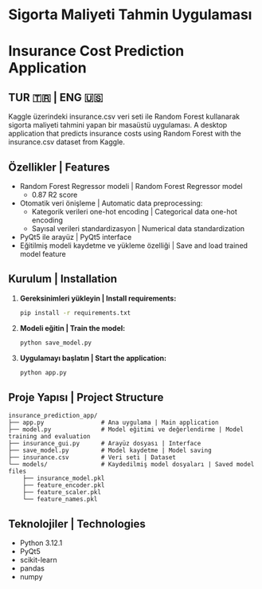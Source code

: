 # Sigorta Maliyeti Tahmin Uygulaması
# Insurance Cost Prediction Application

## TUR 🇹🇷 | ENG 🇺🇸

Kaggle üzerindeki insurance.csv veri seti ile Random Forest kullanarak sigorta maliyeti tahmini yapan bir masaüstü uygulaması.
A desktop application that predicts insurance costs using Random Forest with the insurance.csv dataset from Kaggle.

## Özellikler | Features

- Random Forest Regressor modeli | Random Forest Regressor model
    - 0.87 R2 score
- Otomatik veri önişleme | Automatic data preprocessing:
  - Kategorik verileri one-hot encoding | Categorical data one-hot encoding
  - Sayısal verileri standardizasyon | Numerical data standardization
- PyQt5 ile arayüz | PyQt5 interface
- Eğitilmiş modeli kaydetme ve yükleme özelliği | Save and load trained model feature

## Kurulum | Installation

1. **Gereksinimleri yükleyin | Install requirements:**
   ```bash
   pip install -r requirements.txt
   ```

2. **Modeli eğitin | Train the model:**
   ```bash
   python save_model.py
   ```

3. **Uygulamayı başlatın | Start the application:**
   ```bash
   python app.py
   ```

## Proje Yapısı | Project Structure

```
insurance_prediction_app/
├── app.py                # Ana uygulama | Main application
├── model.py              # Model eğitimi ve değerlendirme | Model training and evaluation
├── insurance_gui.py      # Arayüz dosyası | Interface
├── save_model.py         # Model kaydetme | Model saving
├── insurance.csv         # Veri seti | Dataset
└── models/               # Kaydedilmiş model dosyaları | Saved model files
    ├── insurance_model.pkl
    ├── feature_encoder.pkl
    ├── feature_scaler.pkl
    └── feature_names.pkl
```

## Teknolojiler | Technologies

- Python 3.12.1
- PyQt5
- scikit-learn
- pandas
- numpy